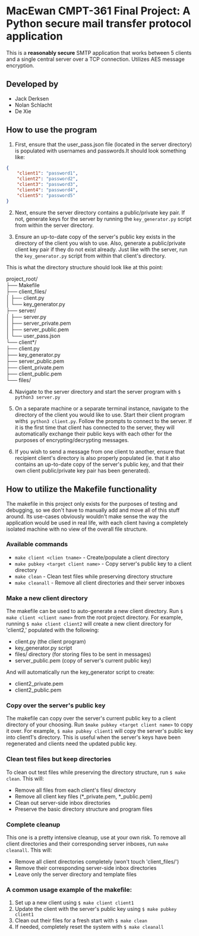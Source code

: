# MacEwan CMPT-361 Final Project: A Python secure mail transfer protocol application

This is a **reasonably secure** SMTP application that works between 5 clients and a single central server over a TCP connection. Utilizes AES message encryption.


## Developed by

- Jack Derksen
- Nolan Schlacht
- De Xie


## How to use the program

1. First, ensure that the user_pass.json file (located in the server directory) is populated with usernames and passwords.It should look something like:

```json
{
    "client1": "password1",
    "client2": "password2",
    "client3": "password3",
    "client4": "password4",
    "client5": "password5"
}
```

2. Next, ensure the server directory contains a public/private key pair. If not, generate keys for the server by running the `key_generator.py` script from within the server directory.

3. Ensure an up-to-date copy of the server's public key exists in the directory of the client you wish to use. Also, generate a public/private client key pair if they do not exist already. Just like with the server, run the `key_generator.py` script from within that client's directory.

This is what the directory structure should look like at this point:

project_root/ <br />
├── Makefile <br />
├── client_files/ <br />
│   ├── client.py <br />
│   └── key_generator.py <br />
├── server/ <br />
│   ├── server.py <br />
│   ├── server_private.pem <br />
│   ├── server_public.pem <br />
│   └── user_pass.json <br />
└── client*/ <br />
    ├── client.py <br />
    ├── key_generator.py <br />
    ├── server_public.pem <br />
    ├── client_private.pem <br />
    ├── client_public.pem <br />
    └── files/ <br />

4. Navigate to the server directory and start the server program with `$ python3 server.py`

5. On a separate machine or a separate terminal instance, navigate to the directory of the client you would like to use. Start their client program with`$ python3 client.py`. Follow the prompts to connect to the server. If it is the first time that client has connected to the server, they will automatically exchange their public keys with each other for the purposes of encrypting/decrypting messages.

6. If you wish to send a message from one client to another, ensure that recipient client's directory is also properly populated (ie. that it also contains an up-to-date copy of the server's public key, and that their own client public/private key pair has been generated).


## How to utilize the Makefile functionality

The makefile in this project only exists for the purposes of testing and debugging, so we don't have to manually add and move all of this stuff around. Its use-cases obviously wouldn't make sense the way the application would be used in real life, with each client having a completely isolated machine with no view of the overall file structure.

### Available commands
* `make client <clien tname>` - Create/populate a client directory
* `make pubkey <target client name>` - Copy server's public key to a client directory
* `make clean` - Clean test files while preserving directory structure
* `make cleanall` - Remove all client directories and their server inboxes

### Make a new client directory
The makefile can be used to auto-generate a new client directory. Run `$ make client <client name>` from the root project directory. For example, running `$ make client client2` will create a new client directory for 'client2,' populated with the following:

  - client.py (the client program)
  - key_generator.py script
  - files/ directory (for storing files to be sent in messages)
  - server_public.pem (copy of server's current public key)

And will automatically run the key_generator script to create:
  - client2_private.pem
  - client2_public.pem

### Copy over the server's public key
The makefile can copy over the server's current public key to a client directory of your choosing. Run `$make pubkey <target client name>` to copy it over. For example, `$ make pubkey client1` will copy the server's public key into client1's directory. This is useful when the server's keys have been regenerated and clients need the updated public key.

### Clean test files but keep directories
To clean out test files while preserving the directory structure, run `$ make clean`. This will:

- Remove all files from each client's files/ directory
- Remove all client key files (*_private.pem, *_public.pem)
- Clean out server-side inbox directories
- Preserve the basic directory structure and program files

### Complete cleanup
This one is a pretty intensive cleanup, use at your own risk. To remove all client directories and their corresponding server inboxes, run `make cleanall`. This will:
- Remove all client directories completely (won't touch 'client_files/')
- Remove their corresponding server-side inbox directories
- Leave only the server directory and template files

### A common usage example of the makefile:
1. Set up a new client using `$ make client client1`
2. Update the client with the server's public key using `$ make pubkey client1`
3. Clean out their files for a fresh start with `$ make clean`
4. If needed, completely reset the system with `$ make cleanall`
